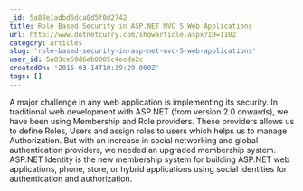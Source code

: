 ```yaml
---
_id: 5a88e1adbd6dca0d5f0d2742
title: Role Based Security in ASP.NET MVC 5 Web Applications
url: http://www.dotnetcurry.com/showarticle.aspx?ID=1102
category: articles
slug: 'role-based-security-in-asp-net-mvc-5-web-applications'
user_id: 5a83ce59d6eb0005c4ecda2c
createdOn: '2015-03-14T10:39:29.000Z'
tags: []
---
```


A major challenge in any web application is implementing its security. In traditional web development with ASP.NET (from version 2.0 onwards), we have been using Membership and Role providers. These providers allows us to define Roles, Users and assign roles to users which helps us to manage Authorization. But with an increase in social networking and global authentication providers, we needed an upgraded membership system. ASP.NET Identity is the new membership system for building ASP.NET web applications, phone, store, or hybrid applications using social identities for authentication and authorization.
